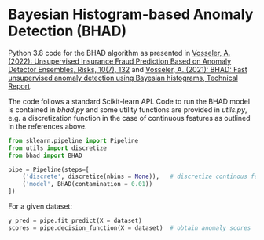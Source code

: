 # Bayesian Histogram-based Anomaly Detection (BHAD)

Python 3.8 code for the BHAD algorithm as presented in [Vosseler, A. (2022): Unsupervised Insurance Fraud Prediction Based on Anomaly Detector Ensembles, Risks, 10(7), 132](https://www.mdpi.com/2227-9091/10/7/132) and [Vosseler, A. (2021): BHAD: Fast unsupervised anomaly detection using Bayesian histograms, Technical Report](https://www.researchgate.net/publication/364265660_BHAD_Fast_unsupervised_anomaly_detection_using_Bayesian_histograms). 

The code follows a standard Scikit-learn API. Code to run the BHAD model is contained in *bhad.py* and some utility functions are provided in *utils.py*, e.g. a discretization function in the case of continuous features as outlined in the references above. 



```python
from sklearn.pipeline import Pipeline
from utils import discretize
from bhad import BHAD

pipe = Pipeline(steps=[
    ('discrete', discretize(nbins = None)),   # discretize continous features + Bayesian model selection
    ('model', BHAD(contamination = 0.01))     
])
```

For a given dataset:

```python
y_pred = pipe.fit_predict(X = dataset)        
scores = pipe.decision_function(X = dataset)  # obtain anomaly scores
```
